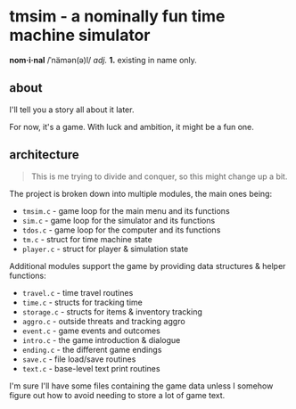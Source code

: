 # tmsim - a nominally fun time machine simulator

**nom·i·nal** /ˈnämən(ə)l/ *adj.* **1.** existing in name only.

## about

I'll tell you a story all about it later.

For now, it's a game. With luck and ambition, it might be a fun one.

## architecture

> This is me trying to divide and conquer, so this might change up a bit.

The project is broken down into multiple modules, the main ones being:

- `tmsim.c`   - game loop for the main menu and its functions
- `sim.c`     - game loop for the simulator and its functions
- `tdos.c`    - game loop for the computer and its functions
- `tm.c`      - struct for time machine state
- `player.c`  - struct for player & simulation state

Additional modules support the game by providing data structures & helper functions:

- `travel.c`  - time travel routines
- `time.c`    - structs for tracking time
- `storage.c` - structs for items & inventory tracking
- `aggro.c`   - outside threats and tracking aggro
- `event.c`   - game events and outcomes
- `intro.c`   - the game introduction & dialogue
- `ending.c`  - the different game endings
- `save.c`    - file load/save routines
- `text.c`    - base-level text print routines

I'm sure I'll have some files containing the game data unless I somehow figure out how to avoid needing to store a lot of game text.
